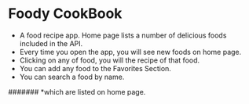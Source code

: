 # Foody CookBook

* A food recipe app. Home page lists a number of delicious foods included in the API.
* Every time you open the app, you will see new foods on home page.
* Clicking on any of food, you will the recipe of that food.
* You can add any food to the Favorites Section.
* You can search a food by name.

####### *which are listed on home page.

